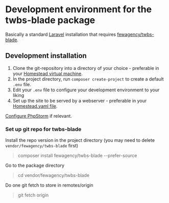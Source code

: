 # Development environment for the twbs-blade package
Basically a standard [Laravel](http://laravel.com/docs) installation that requires
[fewagency/twbs-blade](https://github.com/fewagency/twbs-blade).

## Development installation
1. Clone the git-repository into a directory of your choice - preferable in your [Homestead virtual machine](http://laravel.com/docs/homestead).
2. In the project directory, run `composer create-project` to create a default `.env` file.
3. Edit your `.env` file to configure your development environment to your liking
4. Set up the site to be served by a webserver - preferable in your [Homestead.yaml file](http://laravel.com/docs/5.1/homestead#configuring-homestead).

[Configure PhpStorm](https://github.com/fewagency/best-practices/blob/master/Configure%20PhpStorm%20for%20Laravel%20project.md) if relevant.

### Set up git repo for twbs-blade
Install the repo version in the project directory (you may need to delete `vendor/fewagency/twbs-blade` first)
> composer install fewagency/twbs-blade --prefer-source

Go to the package directory
> cd vendor/fewagency/twbs-blade

Do one git fetch to store in remotes/origin
> git fetch origin